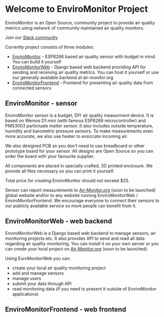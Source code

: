 # Welcome to EnviroMonitor Project

EnviroMonitor is an Open Source, community project to provide air quality metrics using network of community maintained air quality monitors. 

Join our [Slack community](https://enviromonitor.signup.team/)

Currently project consists of three modules:

- [EnviroMonitor](https://github.com/EnviroMonitor/EnviroMonitor) - ESP8266 based air quality sensor with budget in mind. You can build it yourself
- [EnviroMonitorWeb](https://github.com/EnviroMonitor/EnviroMonitorWeb) - Django based web backend providing API for sending and receiving air quality metrics. You can host it yourself or use our generally available backend at air-monitor.org
- [EnviroMonitorFrontend](https://github.com/EnviroMonitor/EnviroMonitorFrontend) - Frontend for presenting air quality data from connected sensors

## EnviroMonitor - sensor

EnviroMonitor sensor is a budget, DIY air quality measurment device. It is based on Wemos D1 mini (with famous ESP8266 microcontroller) and PMS3003 particluate matter sensor. It also includes outside temperature, humidity and barometric pressure sensors.  To make measurements even more accurate, we also use heater to exsiccate incoming air.

We also designed PCB so you don't need to use breadboard or other prototype board for your sensor. All designs are Open Source so you can order the board with your favourite supplier.

All components are placed in specially crafted, 3D printed enclosure. We provide all files necessary so you can print it yourself.

Total price for creating EnviroMonitor should not exceed $25.

Sensor can report measurements to [Air-Monitor.org](http://air-monitor.org) (soon to be launched) global website and/or to any website running EnviroMonitorWeb / EnviroMonitorFrontend. We encourage everyone to connect their sensors to our publicly available service so more people can benefit from it.

## EnviroMonitorWeb - web backend

EnviroMonitorWeb is a Django based web backend to manage sensors, air monitoring projects etc. It also provides API to send and read all data regarding air quality monitoring. You can install it on your own server or you can create your local project on [Air-Monitor.org](http://air-monitor.org) (soon to be launched).

Using EuroMonitorWeb you can:

- create your local air quality monitoring project
- add and manage sensors
- manage users
- submit your data through API
- read monitoring data (if you need to present it outside of EnviroMonitor applications)

## EnviroMonitorFrontend - web frontend
